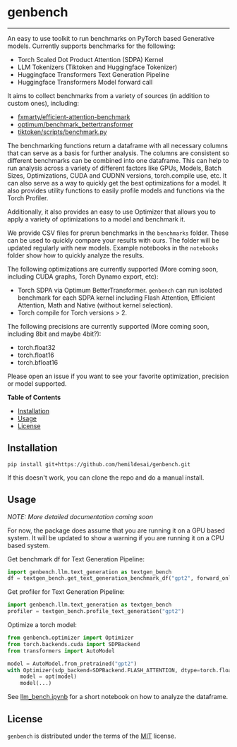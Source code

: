 # genbench

<!-- [![PyPI - Version](https://img.shields.io/pypi/v/genbench.svg)](https://pypi.org/project/genbench) -->
<!-- [![PyPI - Python Version](https://img.shields.io/pypi/pyversions/genbench.svg)](https://pypi.org/project/genbench) -->

---

An easy to use toolkit to run benchmarks on PyTorch based Generative models. Currently supports benchmarks for the following:

- Torch Scaled Dot Product Attention (SDPA) Kernel
- LLM Tokenizers (Tiktoken and Huggingface Tokenizer)
- Huggingface Transformers Text Generation Pipeline
- Huggingface Transformers Model forward call

It aims to collect benchmarks from a variety of sources (in addition to custom ones), including:

- [fxmarty/efficient-attention-benchmark](https://github.com/fxmarty/efficient-attention-benchmark)
- [optimum/benchmark_bettertransformer](https://github.com/huggingface/optimum/blob/main/tests/benchmark/benchmark_bettertransformer.py)
- [tiktoken/scripts/benchmark.py](https://github.com/openai/tiktoken/blob/main/scripts/benchmark.py)

The benchmarking functions return a dataframe with all necessary columns that can serve as a basis for further analysis.
The columns are consistent so different benchmarks can be combined into one dataframe. This can help to run analysis across a variety of different factors like GPUs, Models, Batch Sizes, Optimizations, CUDA and CUDNN versions, torch.compile use, etc. It can also serve as a way to quickly get the best optimizations for a model. It also provides utility functions to easily profile models and functions via the Torch Profiler.

Additionally, it also provides an easy to use Optimizer that allows you to apply a variety of optimizations to a model and benchmark it.

We provide CSV files for prerun benchmarks in the `benchmarks` folder. These can be used to quickly compare your results with ours. The folder will be updated regularly with new models. Example notebooks in the `notebooks` folder show how to quickly analyze the results.

The following optimizations are currently supported (More coming soon, including CUDA graphs, Torch Dynamo export, etc):

- Torch SDPA via Optimum BetterTransformer. `genbench` can run isolated benchmark for each SDPA kernel including Flash Attention, Efficient Attention, Math and Native (without kernel selection).
- Torch compile for Torch versions > 2.

The following precisions are currently supported (More coming soon, including 8bit and maybe 4bit?):

- torch.float32
- torch.float16
- torch.bfloat16

Please open an issue if you want to see your favorite optimization, precision or model supported.

**Table of Contents**

- [Installation](#installation)
- [Usage](#usage)
- [License](#license)

## Installation

```console
pip install git+https://github.com/hemildesai/genbench.git
```

If this doesn't work, you can clone the repo and do a manual install.

## Usage

_NOTE: More detailed documentation coming soon_

For now, the package does assume that you are running it on a GPU based system. It will be updated to show a warning if you are running it on a CPU based system.

Get benchmark df for Text Generation Pipeline:

```python
import genbench.llm.text_generation as textgen_bench
df = textgen_bench.get_text_generation_benchmark_df("gpt2", forward_only=True, cpu_bench=False, n_repeat=8)
```

Get profiler for Text Generation Pipeline:

```python
import genbench.llm.text_generation as textgen_bench
profiler = textgen_bench.profile_text_generation("gpt2")
```

Optimize a torch model:

```python
from genbench.optimizer import Optimizer
from torch.backends.cuda import SDPBackend
from transformers import AutoModel

model = AutoModel.from_pretrained("gpt2")
with Optimizer(sdp_backend=SDPBackend.FLASH_ATTENTION, dtype=torch.float16, bettertransformer=True, compile=True) as opt:
    model = opt(model)
    model(...)
```

See [llm_bench.ipynb](notebooks/llm_bench.ipynb) for a short notebook on how to analyze the dataframe.

## License

`genbench` is distributed under the terms of the [MIT](https://spdx.org/licenses/MIT.html) license.
